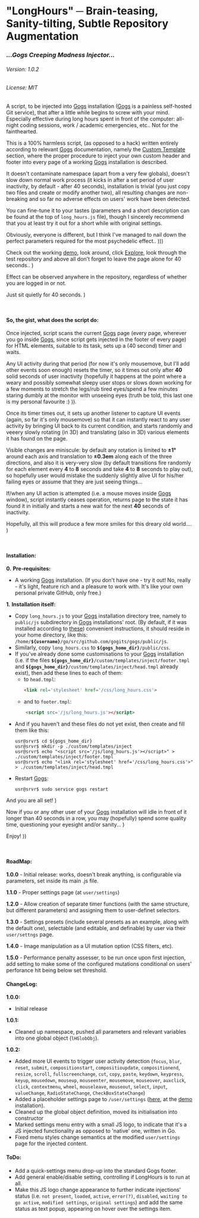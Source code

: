 # "LongHours" ─ Brain-teasing, Sanity-tilting, Subtle Repository Augmentation
### *...Gogs Creeping Madness Injector...*
###### Version: 1.0.2
###### License: MIT
A script, to be injected into [Gogs](https://github.com/gogits/gogs) installation ([Gogs](https://github.com/gogits/gogs) is a painless self-hosted Git service), that after a little while begins to screw with your mind. Especially effective during long hours spent in front of the computer: all-night coding sessions, work / academic emergencies, etc.. Not for the fainthearted.

This is a 100% harmless script, (as opposed to a hack) written entirely according to relevant [Gogs](https://github.com/gogits/gogs) documentation, namely the [Custom Template](https://gogs.io/docs/features/custome_template) section, where the proper procedure to inject your own custom header and footer into every page of a working [Gogs](https://github.com/gogits/gogs) installation is described.

It doesn't contaminate namespace (apart from a very few globals), doesn't slow down normal work process (it kicks in after a set period of user inactivity, by default - after 40 seconds), installation is trivial (you just copy two files and create or modify another two), all resulting changes are non-breaking and so far no adverse effects on users' work have been detected.

You can fine-tune it to your tastes (parameters and a short description can be found at the top of ```long_hours.js``` file), though I sincerely recommend that you at least try it out for a short while with original settings. 

Obviously, everyone is different, but I think I've managed to nail down the perfect parameters required for the most psychedelic effect.. )))

Check out the working [demo](https://testbed2.cloud.tilaa.com:7443), look around, click [Explore](https://testbed2.cloud.tilaa.com:7443/explore/repos), look through the test repository and above all don't forget to leave the page alone for 40 seconds.. ) 

Effect can be observed anywhere in the repository, regardless of whether you are logged in or not.

Just sit quietly for 40 seconds. )

<br>

#### So, the gist, what does the script do:

Once injected, script scans the current [Gogs](https://github.com/gogits/gogs) page (every page, wherever you go inside [Gogs](https://github.com/gogits/gogs), since script gets injected in the footer of every page) for HTML elements, suitable to its task, sets up a (40 second) timer and waits.

Any UI activity during that period (for now it's only mousemove, but I'll add other events soon enough) resets the timer, so it times out only after **40** solid seconds of user inactivity (hopefully it happens at the point where a weary and possibly somewhat sleepy user stops or slows down working for a few moments to stretch the legs/rub tired eyes/spend a few minutes staring dumbly at the monitor with unseeing eyes (truth be told, this last one is my personal favourite :) )).

Once its timer times out, it sets up another listener to capture UI events (again, so far it's only mousemove) so that it can instantly react to any user activity by bringing UI back to its current condition, and starts randomly and veeery slowly rotating (in 3D) and translating (also in 3D) various elements it has found on the page.

Visible changes are miniscule: by default any rotation is limited to **&#x00B1;1°** around each axis and translation to **&#x00B1;0.3em** along each of the three directions, and also it is very-very slow (by default transitions fire randomly for each element every **4** to **8** seconds and take **4** to **8** seconds to play out), so hopefully user would mistake the suddenly slightly alive UI for his/her failing eyes or assume that they are just seeing things... 

If/when any UI action is attempted (i.e. a mouse moves inside [Gogs](https://github.com/gogits/gogs) window), script instantly ceases operation, returns page to the state it has found it in initially and starts a new wait for the next **40** seconds of inactivity.

Hopefully, all this will produce a few more smiles for this dreary old world.... )

<br>

#### Installation:

**0.** **Pre-requisites:**
 - A working [Gogs](https://github.com/gogits/gogs) installation. (If you don't have one - try it out! No, really - it's light, feature rich and a pleasure to work with. It's like your own personal private GitHub, only free.)

**1.** **Installation itself:**

<ul>
 <li>Copy <code>long_hours.js</code> to your <a href='https://github.com/gogits/gogs'>Gogs</a> installation directory tree, namely to <code>public/js</code> subdirectory in <a href='https://github.com/gogits/gogs'>Gogs</a> installations' root. (By default, if it was installed according to <a href='https://www.howtoforge.com/tutorial/how-to-install-gogs-go-git-service-on-ubuntu-1604'>these</a>) convenient instructions, it should reside in your home directory, like this: <code>/home/<b>${username}</b>/go/src/github.com/gogits/gogs/public/js</code>.</li>
<li>Similarly, copy <code>long_hours.css</code> to <code><b>${gogs_home_dir}</b>/public/css</code>.</li>
<li>If you've already done some customisations to your <a href='https://github.com/gogits/gogs'>Gogs</a> installation (i.e. if the files <code><b>${gogs_home_dir}</b>/custom/templates/inject/footer.tmpl</code> and <code><b>${gogs_home_dir}</b>/custom/templates/inject/head.tmpl</code> already exist), then add these lines to each of them:
<ul>
<li>to <code>head.tmpl</code>:

```html
<link rel='stylesheet' href='/css/long_hours.css'>
```
 </li>

 <li>and to <code>footer.tmpl</code>:</li>
</ul>

```html
    <script src='/js/long_hours.js'></script>
```

</li>

 <li>And if you haven't and these files do not yet exist, then create and fill them like this:

```console
usr@srvr$ cd ${gogs_home_dir}
usr@srvr$ mkdir -p ./custom/templates/inject
usr@srvr$ echo "<script src='/js/long_hours.js'></script>" > ./custom/templates/inject/footer.tmpl
usr@srvr$ echo "<link rel='stylesheet' href='/css/long_hours.css'>" > ./custom/templates/inject/head.tmpl
```
 </li>
 <li>Restart <a href='https://github.com/gogits/gogs'>Gogs</a>:

```console
usr@srvr$ sudo service gogs restart
```
</li></ul>

And you are all set! ) 

Now if you or any other user of your [Gogs](https://github.com/gogits/gogs) installation will idle in front of it longer than 40 seconds in a row, you may (hopefully) spend some quality time, questioning your eyesight and/or sanity... )

Enjoy! ))

<br>

#### RoadMap:
**1.0.0** - Initial release: works, doesn't break anything, is configurable via parameters, set inside its main .js file.

**1.1.0** - Proper settings page (at ```user/settings```)

**1.2.0** - Allow creation of separate timer functions (with the same structure, but different parameters) and assigning them to user-definet selectors.

**1.3.0** - Settings presets (include several presets as an example, along with the default one), selectable (and editable, and definable) by user via their ```user/settngs``` page.

**1.4.0** - Image manipulation as a UI mutation option (CSS filters, etc).

**1.5.0** - Performance penalty assesser, to be run once upon first injection, add setting to make some of the configured mutations conditional on users' perforance hit being below set threshold.

#### ChangeLog:
**1.0.0:**
- Initial release

**1.0.1:**
- Cleaned up namespace, pushed all parameters and relevant variables into one global object (```lHGlobObj```).

**1.0.2:**
- Added more UI events to trigger user activity detection (```focus```, ```blur```, ```reset```, ```submit```, ```compositionstart```, ```compositioupdate```, ```compositionend```, ```resize```, ```scroll```, ```fullscreenchange```, ```cut```, ```copy```, ```paste```, ```keydown```, ```keypress```, ```keyup```, ```mousedown```, ```mouseup```, ```mouseenter```, ```mousemove```, ```mouseover```, ```auxclick```, ```click```, ```contextmenu```, ```wheel```, ```mouseleave```, ```mouseout```, ```select```, ```input```, ```valueChange```, ```RadioStateChange```, ```CheckBoxStateChange```)
- Added a placeholder settings page to ```/user/settings``` ([here](https://testbed2.cloud.tilaa.com:7443/user/settings), at the [demo](https://testbed2.cloud.tilaa.com:7443) installation).
- Cleaned up the global object definition, moved its initialisation into constructor
- Marked settings menu entry with a small JS logo, to indicate that it's a JS injected functionality as opposed to 'native' one, written in Go.
- Fixed menu styles change semantics at the modified ```user/settings``` page for the injected content.

#### ToDo:
- Add a quick-settings menu drop-up into the standard Gogs footer.
- Add general enable/disable setting, controlling if LongHours is to run at all.
- Make this JS logo change appearance to further indicate injections' status (i.e. ```not present```, ```loaded```, ```active```, ```error(?)```, ```disabled```, ```waiting to go active```, ```modified settings```, ```original settings```) and add the same status as text popup, appearing on hover over the settings item.
